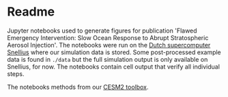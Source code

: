 # Readme
Jupyter notebooks used to generate figures for publication 'Flawed Emergency Intervention: Slow Ocean Response to Abrupt Stratospheric Aerosol Injection'. The notebooks were run on the [Dutch supercomputer Snellius](https://www.surf.nl/en/dutch-national-supercomputer-snellius) where our simulation data is stored. Some post-processed example data is found in `./data` but the full simulation output is only available on Snellius, for now. The notebooks contain cell output that verify all individual steps.

The notebooks methods from our [CESM2 toolbox](https://github.com/daniel-pflueger/cesm_tools).
